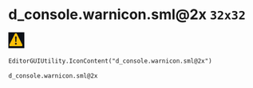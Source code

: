 # d_console.warnicon.sml@2x `32x32`
<img src="/img/d_console.warnicon.sml@2x.png" width=32 height=32>

``` CSharp
EditorGUIUtility.IconContent("d_console.warnicon.sml@2x")
```
```
d_console.warnicon.sml@2x
```
